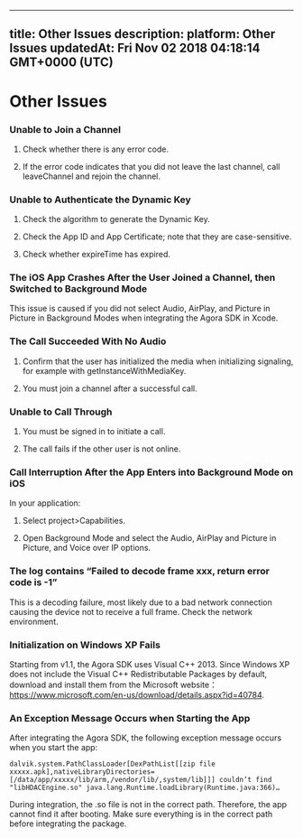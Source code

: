 
---
title: Other Issues
description: 
platform: Other Issues
updatedAt: Fri Nov 02 2018 04:18:14 GMT+0000 (UTC)
---
# Other Issues
### Unable to Join a Channel

1. Check whether there is any error code.

2. If the error code indicates that you did not leave the last channel, call leaveChannel and rejoin the channel.

### Unable to Authenticate the Dynamic Key

1. Check the algorithm to generate the Dynamic Key.

2. Check the App ID and App Certificate; note that they are case-sensitive.

3. Check whether expireTime has expired.

### The iOS App Crashes After the User Joined a Channel, then Switched to Background Mode

This issue is caused if you did not select Audio, AirPlay, and Picture in Picture in Background Modes when integrating the Agora SDK in Xcode.

### The Call Succeeded With No Audio

1. Confirm that the user has initialized the media when initializing signaling, for example with getInstanceWithMediaKey.

2. You must join a channel after a successful call.

### Unable to Call Through

1. You must be signed in to initiate a call.

2. The call fails if the other user is not online.

### Call Interruption After the App Enters into Background Mode on iOS

In your application:

1. Select project>Capabilities.

2. Open Background Mode and select the Audio, AirPlay and Picture in Picture, and Voice over IP options.

### The log contains “Failed to decode frame xxx, return error code is -1”

This is a decoding failure, most likely due to a bad network connection causing the device not to receive a full frame. Check the network environment.

### Initialization on Windows XP Fails

Starting from v1.1, the Agora SDK uses Visual C++ 2013. Since Windows XP does not include the Visual C++ Redistributable Packages by default, download and install them from the Microsoft website：https://www.microsoft.com/en-us/download/details.aspx?id=40784.

### An Exception Message Occurs when Starting the App

After integrating the Agora SDK, the following exception message occurs when you start the app:

```
dalvik.system.PathClassLoader[DexPathList[[zip file xxxxx.apk],nativeLibraryDirectories=[/data/app/xxxxx/lib/arm,/vendor/lib/,system/lib]]] couldn’t find "libHDACEngine.so" java.lang.Runtime.loadLibrary(Runtime.java:366)…
```

During integration, the .so file is not in the correct path. Therefore, the app cannot find it after booting. Make sure everything is in the correct path before integrating the package.








